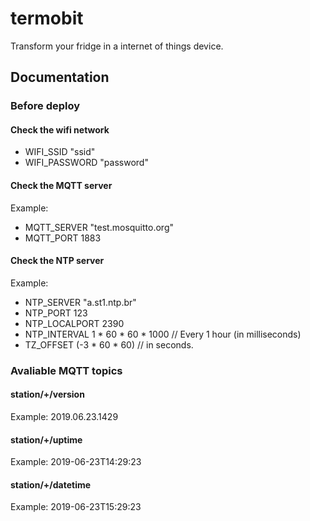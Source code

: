 # termobit
Transform your fridge in a internet of things device.

## Documentation
### Before deploy
#### Check the wifi network
* WIFI_SSID "ssid"
* WIFI_PASSWORD "password"

#### Check the MQTT server
Example:
* MQTT_SERVER "test.mosquitto.org"
* MQTT_PORT 1883

#### Check the NTP server
Example:
* NTP_SERVER "a.st1.ntp.br"
* NTP_PORT 123
* NTP_LOCALPORT 2390
* NTP_INTERVAL 1 * 60 * 60 * 1000 // Every 1 hour (in milliseconds)
* TZ_OFFSET (-3 * 60 * 60) // in seconds.

### Avaliable MQTT topics

#### station/+/version
Example: 2019.06.23.1429

#### station/+/uptime
Example: 2019-06-23T14:29:23

#### station/+/datetime
Example: 2019-06-23T15:29:23
